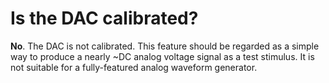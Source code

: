# Is the DAC calibrated?

**No**. The DAC is not calibrated. This feature should be regarded as a simple way to produce a nearly \~DC analog voltage signal as a test stimulus. It is not suitable for a fully-featured analog waveform generator.
